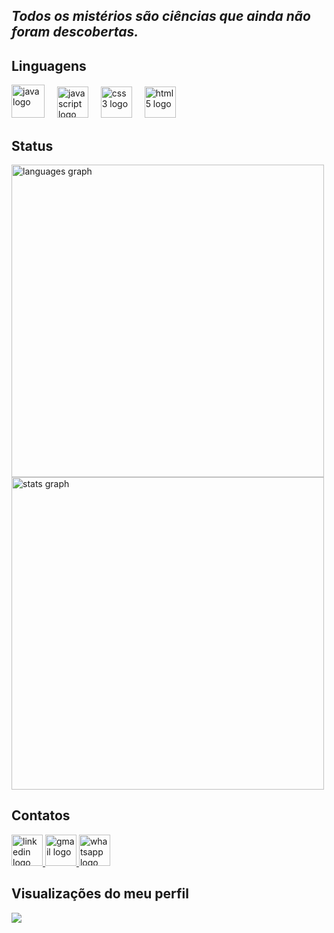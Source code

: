  ## <I> Todos os mistérios são ciências que ainda não foram descobertas. </I> 

## Linguagens
<div align="left">  
  <img src="https://github.com/user-attachments/assets/b82e9d46-e019-4697-8879-fa6bcbaf6c4b" height="53" alt="java logo"  />
  <img width="12" />
  <img src="https://github.com/user-attachments/assets/74203852-f544-460c-ba97-2080ef9bc8ab" height="50" alt="javascript logo"  />
  <img width="12" />
  <img src="https://cdn.jsdelivr.net/gh/devicons/devicon/icons/css3/css3-plain-wordmark.svg" height="50" alt="css3 logo"  />
  <img width="12" />
  <img src="https://cdn.jsdelivr.net/gh/devicons/devicon/icons/html5/html5-plain-wordmark.svg" height="50" alt="html5 logo"  />
</div>

## Status
<div align="left">
  <img src="https://github-readme-stats.vercel.app/api/top-langs?username=luizadaso&locale=pt-br&hide_title=false&layout=compact&card_width=320&langs_count=5&theme=radical&hide_border=false&order=2" width="500" alt="languages graph" />
</div>
<div align="left">
  <img src="https://github-readme-stats.vercel.app/api?username=luizadaso&hide_title=false&hide_rank=false&show_icons=true&include_all_commits=true&count_private=true&disable_animations=false&theme=dracula&locale=en&hide_border=false&order=1" width="500" alt="stats graph" />
</div>

## Contatos

<div align="left">
  <a href="https://www.linkedin.com/in/luizadaso/" target="_blank">
    <img src="https://github.com/user-attachments/assets/ffd54172-cae1-410c-b9bb-d247bf48760b" height="50" alt="linkedin logo" /> 
  </a>
  <a href="mailto:analuiza.daso@gmail.com" target="_blank">
    <img src="https://github.com/user-attachments/assets/aabe721c-5c19-4093-a504-04feb3fb9d8a" height="50" alt="gmail logo" />
  </a>
  <a href="https://api.whatsapp.com/send/?phone=5522999955542&text=Olá,+encontrei+o+seu+portfólio+no+GitHub.+Podemos+conversar?&type=phone_number&app_absent=0" target="_blank">
    <img src="https://github.com/user-attachments/assets/72cf57ab-1b38-41f3-b06c-1f4df5bb4a84" height="50" alt="whatsapp logo" />
  </a>
</div>

## Visualizações do meu perfil
<img align="left" src="https://profile-counter.glitch.me/luizadaso/count.svg?" />


    

